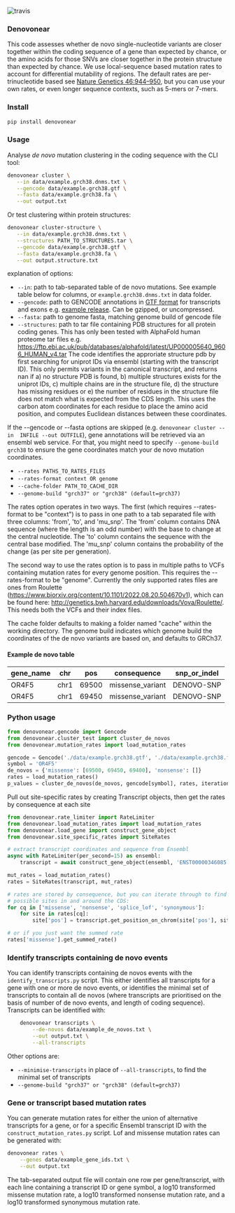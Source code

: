 ![travis](https://travis-ci.org/jeremymcrae/denovonear.svg?branch=master)

### Denovonear

This code assesses whether de novo single-nucleotide variants are closer
together within the coding sequence of a gene than expected by chance, or the 
amino acids for those SNVs are closer together in the protein structure than 
expected by chance. We use local-sequence based mutation rates to account for
differential mutability of regions. The default rates are per-trinucleotide 
based see [Nature Genetics 46:944–950](http://www.nature.com/ng/journal/v46/n9/full/ng.3050.html), 
but you can use your own rates, or even longer sequence contexts, such as 5-mers 
or 7-mers.

### Install
```sh
pip install denovonear
```

### Usage
Analyse *de novo* mutation clustering in the coding sequence with the CLI tool:

```sh
denovonear cluster \
   --in data/example.grch38.dnms.txt \
   --gencode data/example.grch38.gtf \
   --fasta data/example.grch38.fa \
   --out output.txt
```

Or test clustering within protein structures:
```sh
denovonear cluster-structure \
   --in data/example.grch38.dnms.txt \
   --structures PATH_TO_STRUCTURES.tar \
   --gencode data/example.grch38.gtf \
   --fasta data/example.grch38.fa \
   --out output.structure.txt
```

explanation of options:
 - `--in`: path to tab-separated table of de novo mutations. See example table below for columns, or `example.grch38.dnms.txt` in data folder.
 - `--gencode`: path to GENCODE annotations in 
   [GTF format](https://www.ensembl.org/info/website/upload/gff.html) for 
   transcripts and exons e.g. 
   [example release](https://ftp.ebi.ac.uk/pub/databases/gencode/Gencode_human/release_38/gencode.v38.annotation.gtf.gz). Can be gzipped, or uncompressed.
 - `--fasta`: path to genome fasta, matching genome build of gencode file
 - `--structures`: path to tar file containing PDB structures for all protein coding
   genes. This has only been tested with AlphaFold human proteome tar files
   e.g. https://ftp.ebi.ac.uk/pub/databases/alphafold/latest/UP000005640_9606_HUMAN_v4.tar
   The code identifies the approriate structure pdb by first searching for uniprot
   IDs via ensembl (starting with the transcript ID). This only permits variants
   in the canonical transcript, and returns nan if a) no structure PDB is found,
   b) multiple structures exists for the uniprot IDs, c) multiple chains are
   in the structure file, d) the structure has missing residues or e) the 
   number of residues in the structure file does not match what is expected from
   the CDS length. This uses the carbon atom coordinates for each residue to
   place the amino acid position, and computes Euclidean distances between
   these coordinates.

If the --gencode or --fasta options are skipped (e.g. `denovonear cluster --in 
INFILE --out OUTFILE`), gene annotations will be retrieved via an ensembl web 
service. For that, you might need to specify `--genome-build grch38` to ensure
the gene coordinates match your de novo mutation coordinates.

* `--rates PATHS_TO_RATES_FILES`
* `--rates-format context OR genome`
* `--cache-folder PATH_TO_CACHE_DIR`
* `--genome-build "grch37" or "grch38" (default=grch37)`

The rates option operates in two ways. The first (which requires --rates-format 
to be "context") is to pass in one path to a tab separated file with three columns: 
'from', 'to', and 'mu_snp'. The 'from' column contains DNA sequence (where the
length is an odd number) with the base to change at the central nucleotide. The
'to' column contains the sequence with the central base modified. The 'mu_snp'
column contains the probability of the change (as per site per generation).

The second way to use the rates option is to pass in multiple paths to VCFs
containing mutation rates for every genome position. This requires the --rates-format
to be "genome". Currently the only supported rates files are ones from Roulette
(https://www.biorxiv.org/content/10.1101/2022.08.20.504670v1), which can be found
here: http://genetics.bwh.harvard.edu/downloads/Vova/Roulette/. This needs both
the VCFs and their index files.

The cache folder defaults to making a folder named "cache" within the working
directory. The genome build indicates which genome build the coordinates of the
de novo variants are based on, and defaults to GRCh37.

#### Example de novo table

gene_name | chr | pos | consequence | snp_or_indel
 ---      | --- | --- | ---         |  ---
OR4F5 | chr1 | 69500 | missense_variant | DENOVO-SNP
OR4F5 | chr1 | 69450 | missense_variant | DENOVO-SNP

### Python usage

```py
from denovonear.gencode import Gencode
from denovonear.cluster_test import cluster_de_novos
from denovonear.mutation_rates import load_mutation_rates

gencode = Gencode('./data/example.grch38.gtf', './data/example.grch38.fa')
symbol = 'OR4F5'
de_novos = {'missense': [69500, 69450, 69400], 'nonsense': []}
rates = load_mutation_rates()
p_values = cluster_de_novos(de_novos, gencode[symbol], rates, iterations=1000000)
```

Pull out site-specific rates by creating Transcript objects, then get the
rates by consequence at each site

```py
from denovonear.rate_limiter import RateLimiter
from denovonear.load_mutation_rates import load_mutation_rates
from denovonear.load_gene import construct_gene_object
from denovonear.site_specific_rates import SiteRates

# extract transcript coordinates and sequence from Ensembl
async with RateLimiter(per_second=15) as ensembl:
    transcript = await construct_gene_object(ensembl, 'ENST00000346085')

mut_rates = load_mutation_rates()
rates = SiteRates(transcript, mut_rates)

# rates are stored by consequence, but you can iterate through to find all
# possible sites in and around the CDS:
for cq in ['missense', 'nonsense', 'splice_lof', 'synonymous']:
    for site in rates[cq]:
        site['pos'] = transcript.get_position_on_chrom(site['pos'], site['offset'])

# or if you just want the summed rate
rates['missense'].get_summed_rate()
```

### Identify transcripts containing de novo events

You can identify transcripts containing de novos events with the
`identify_transcripts.py` script. This either identifies all transcripts for a
gene with one or more de novo events, or identifies the minimal set of
transcripts to contain all de novos (where transcripts are prioritised on the
basis of number of de novo events, and length of coding sequence). Transcripts
can be identified with:

```sh
    denovonear transcripts \
        --de-novos data/example_de_novos.txt \
        --out output.txt \
        --all-transcripts
```

Other options are:

* `--minimise-transcripts` in place of `--all-transcripts`, to find the minimal
  set of transcripts
* `--genome-build "grch37" or "grch38" (default=grch37)`

### Gene or transcript based mutation rates
You can generate mutation rates for either the union of alternative transcripts
for a gene, or for a specific Ensembl transcript ID with the
`construct_mutation_rates.py` script. Lof and missense mutation rates can be
generated with:

```sh
denovonear rates \
    --genes data/example_gene_ids.txt \
    --out output.txt
```

The tab-separated output file will contain one row per gene/transcript, with
each line containing a transcript ID or gene symbol, a log10 transformed
missense mutation rate, a log10 transformed nonsense mutation rate, and a log10
transformed synonymous mutation rate.
